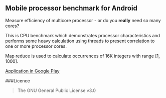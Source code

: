 ## Mobile processor benchmark for Android

Measure efficiency of multicore processor - or do you **really** need so many cores?

This is CPU benchmark which demonstrates processor characteristics and performs some heavy calculation using threads to present correlation to one or more processor cores.

Map reduce is used to calculate occurrences of 16K integers with range [1, 1000].

[Application in Google Play](https://play.google.com/store/apps/details?id=com.mot.multicore)

###Licence

>The GNU General Public License v3.0
